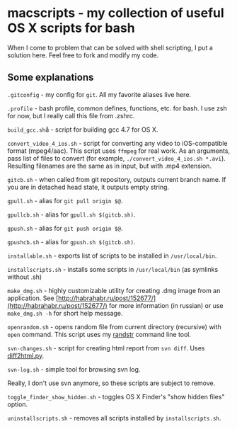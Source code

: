 # macscripts - my collection of useful OS X scripts for bash

When I come to problem that can be solved with shell scripting, I put a solution here. Feel free to fork and modify my code.

## Some explanations

`.gitconfig` - my config for `git`. All my favorite aliases live here.

`.profile` - bash profile, common defines, functions, etc. for bash. I use zsh for now, but I really call this file from .zshrc.

`build_gcc.sh`å - script for building gcc 4.7 for OS X.

`convert_video_4_ios.sh` - script for converting any video to iOS-compatible format (mpeg4/aac). This script uses `ffmpeg` for real work. As an arguments, pass list of files to convert (for example, `./convert_video_4_ios.sh *.avi`). Resulting filenames are the same as in input, but with .mp4 extension.

`gitcb.sh` - when called from git repository, outputs current branch name. If you are in detached head state, it outputs empty string.

`gpull.sh` - alias for `git pull origin $@`.

`gpullcb.sh` - alias for `gpull.sh $(gitcb.sh)`.

`gpush.sh` - alias for `git push origin $@`.

`gpushcb.sh` - alias for `gpush.sh $(gitcb.sh)`.

`installable.sh` - exports list of scripts to be installed in `/usr/local/bin`.

`installscripts.sh` - installs some scripts in `/usr/local/bin` (as symlinks without .sh)

`make_dmg.sh` - highly customizable utility for creating .dmg image from an application. See [http://habrahabr.ru/post/152677/](http://habrahabr.ru/post/152677/) for more information (in russian) or use `make_dmg.sh -h` for short help message.

`openrandom.sh` - opens random file from current directory (recursive) with `open` command. This script uses my [randstr](https://github.com/silvansky/randstr) command line tool.

`svn-changes.sh` - script for creating html report from `svn diff`. Uses [diff2html.py](http://wiki.droids-corp.org/index.php/Diff2html).

`svn-log.sh` - simple tool for browsing svn log.

Really, I don't use svn anymore, so these scripts are subject to remove.

`toggle_finder_show_hidden.sh` - toggles OS X Finder's "show hidden files" option.

`uninstallscripts.sh` - removes all scripts installed by `installscripts.sh`.
